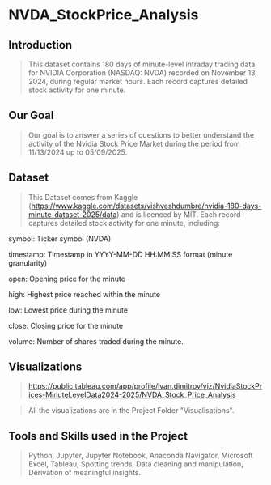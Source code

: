 # **NVDA_StockPrice_Analysis**
## **Introduction**
> This dataset contains 180 days of minute-level intraday trading data for NVIDIA Corporation (NASDAQ: NVDA) recorded on November 13, 2024, during regular market hours. Each record captures detailed stock activity for one minute.
## **Our Goal**
> Our goal is to answer a series of questions to better understand the activity of the Nvidia Stock Price Market during the period from 11/13/2024 up to 05/09/2025.
## **Dataset**
> This Dataset comes from Kaggle (https://www.kaggle.com/datasets/vishveshdumbre/nvidia-180-days-minute-dataset-2025/data) and is licenced by MIT. Each record captures detailed stock activity for one minute, including:

symbol: Ticker symbol (NVDA)

timestamp: Timestamp in YYYY-MM-DD HH:MM:SS format (minute granularity)

open: Opening price for the minute

high: Highest price reached within the minute

low: Lowest price during the minute

close: Closing price for the minute

volume: Number of shares traded during the minute.
## **Visualizations**
> https://public.tableau.com/app/profile/ivan.dimitrov/viz/NvidiaStockPrices-MinuteLevelData2024-2025/NVDA_Stock_Price_Analysis

> All the visualizations are in the Project Folder "Visualisations".
## **Tools and Skills used in the Project**
> Python, Jupyter, Jupyter Notebook, Anaconda Navigator, Microsoft Excel, Tableau, Spotting trends, Data cleaning and manipulation, Derivation of meaningful insights.
